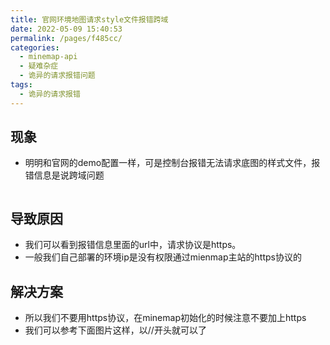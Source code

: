 ```yaml
---
title: 官网环境地图请求style文件报错跨域
date: 2022-05-09 15:40:53
permalink: /pages/f485cc/
categories:
  - minemap-api
  - 疑难杂症
  - 诡异的请求报错问题
tags:
  - 诡异的请求报错
---
```


## 现象
- 明明和官网的demo配置一样，可是控制台报错无法请求底图的样式文件，报错信息是说跨域问题
<img :src="$withBase('/img/styleNotFound.png')">

## 导致原因
- 我们可以看到报错信息里面的url中，请求协议是https。
- 一般我们自己部署的环境ip是没有权限通过mienmap主站的https协议的

## 解决方案
- 所以我们不要用https协议，在minemap初始化的时候注意不要加上https
- 我们可以参考下面图片这样，以//开头就可以了
<img :src="$withBase('/img/minemapInit.png')">

